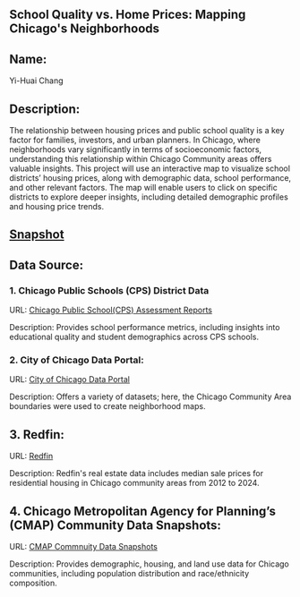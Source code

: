 ## School Quality vs. Home Prices: Mapping Chicago's Neighborhoods 


## Name: 
Yi-Huai Chang


## Description: 
The relationship between housing prices and public school quality is a key factor for families, investors, and urban planners. In Chicago, where neighborhoods vary significantly in terms of socioeconomic factors, understanding this relationship within Chicago Community areas offers valuable insights. This project will use an interactive map to visualize school districts’ housing prices, along with demographic data, school performance, and other relevant factors. The map will enable users to click on specific districts to explore deeper insights, including detailed demographic profiles and housing price trends.

## [Snapshot](https://github.com/yhchang717/Housing-School/blob/main/docs/interactive_final.png)

## Data Source:

### 1. Chicago Public Schools (CPS) District Data
URL: [Chicago Public School(CPS) Assessment Reports](https://www.cps.edu/about/district-data/)

Description: Provides school performance metrics, including insights into educational quality and student demographics across CPS schools.

### 2. City of Chicago Data Portal:
URL: [City of Chicago Data Portal](https://data.cityofchicago.org/)

Description: Offers a variety of datasets; here, the Chicago Community Area boundaries were used to create neighborhood maps.

## 3. Redfin:
URL: [Redfin](https://www.redfin.com/)

Description: Redfin's real estate data includes median sale prices for residential housing in Chicago community areas from 2012 to 2024.

## 4. Chicago Metropolitan Agency for Planning’s (CMAP) Community Data Snapshots:
URL: [CMAP Commnuity Data Snapshots](https://cmap.illinois.gov/data/community-data-snapshots/)

Description: Provides demographic, housing, and land use data for Chicago communities, including population distribution and race/ethnicity composition.